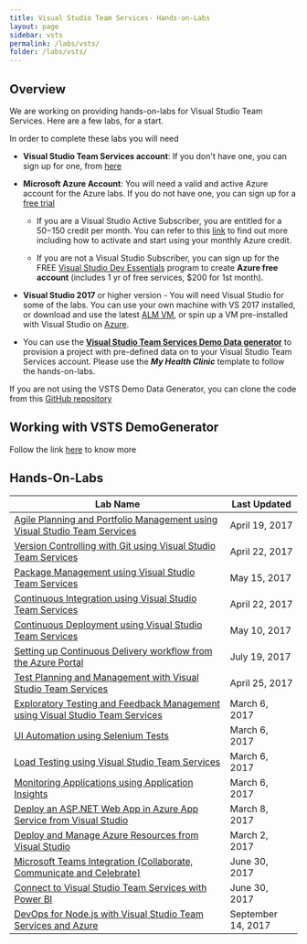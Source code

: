 ```yaml
---
title: Visual Studio Team Services- Hands-on-Labs 
layout: page
sidebar: vsts
permalink: /labs/vsts/
folder: /labs/vsts/
---
```


## Overview

We are working on providing hands-on-labs for Visual Studio Team Services. Here are a few labs, for a start. 

In order to complete these labs you will need 

- **Visual Studio Team Services account**: If you don't have one, you can sign up for one, from <a href="https://www.visualstudio.com/">here</a>

- **Microsoft Azure Account**: You will need a valid and active Azure account for the Azure labs. If you do not have one, you can sign up for a [free trial ](https://azure.microsoft.com/en-us/free/)

    - If you are a Visual Studio Active Subscriber, you are entitled for a $50-$150 credit per month. You can refer to this [link](https://azure.microsoft.com/en-us/pricing/member-offers/msdn-benefits-details/) to find out more including how to activate and start using your monthly Azure credit.

    - If you are not a Visual Studio Subscriber, you can sign up for the FREE [Visual Studio Dev Essentials](https://www.visualstudio.com/dev-essentials/) program to create **Azure free account** (includes 1 yr of free services, $200 for 1st month).

- **Visual Studio 2017** or higher version - You will need Visual Studio for some of the labs. You can use your own machine with VS 2017 installed, or download and use the latest [ALM VM](../tfs/),  or spin up a VM pre-installed with Visual Studio on [Azure](https://portal.azure.com). 

- You can use the **[Visual Studio Team Services Demo Data generator](https://vstsdemogenerator.azurewebsites.net)** to provision a project with pre-defined data on to your Visual Studio Team Services account. Please use the ***My Health Clinic*** template to follow the hands-on-labs.

If you are not using the VSTS Demo Data Generator, you can clone the code from this [GitHub repository](https://github.com/Microsoft/myhealthclinic2017)

## Working with VSTS DemoGenerator

Follow the link <a href="/labs/vsts/VSTSDemoGenerator">here</a> to know more

## Hands-On-Labs     

<table width="100%">
   <thead>
      <tr>
         <th width="75%"><b>Lab Name</b></th>
         <th><b>Last Updated</b></th>
      </tr>
   </thead>
   <tr>
      <td><a href="agile/">Agile Planning and Portfolio Management using Visual Studio Team Services</a></td>
      <td>April 19, 2017</td>
   </tr>
   <tr>
      <td><a href="git/">Version Controlling with Git using Visual Studio Team Services</a></td>
      <td>April 22, 2017</td>
   </tr>
   <tr>
      <td><a href="packagemanagement/">Package Management using Visual Studio Team Services</a></td>
      <td>May 15, 2017</td>
   </tr>
   <tr>
      <td><a href="continuousintegration/">Continuous Integration using Visual Studio Team Services</a></td>
      <td>April 22, 2017</td>
   </tr>
   <tr>
      <td><a href="continuousdeployment/">Continuous Deployment using Visual Studio Team Services</a></td>
      <td>May 10, 2017</td>
   </tr>
      <tr>
      <td><a href="azurecd/">Setting up Continuous Delivery workflow from the Azure Portal</a></td>
      <td>July 19, 2017</td>
   </tr>
   <tr>
      <td><a href="testmanagement/">Test Planning and Management with Visual Studio Team Services</a></td>
      <td>April 25, 2017</td>
   </tr>
   <tr>
      <td><a href="exploratorytesting/">Exploratory Testing and Feedback Management using Visual Studio Team Services</a></td>
      <td>March 6, 2017</td>
   </tr>
   <tr>
      <td><a href="selenium/">UI Automation using Selenium Tests</a></td>
      <td>March 6, 2017</td>
   </tr>
   <tr>
      <td><a href="load/">Load Testing using Visual Studio Team Services</a></td>
      <td>March 6, 2017</td>
   </tr>
   <tr>
      <td><a href="monitor/">Monitoring Applications using Application Insights</a></td>
      <td>March 6, 2017</td>
   </tr>
   <tr>
      <td><a href="appservice/">Deploy an ASP.NET Web App in Azure App Service from Visual Studio</a></td>
      <td>March 8, 2017</td>
   </tr>
   <tr>
      <td><a href="azureresource/">Deploy and Manage Azure Resources from Visual Studio</a></td>
      <td>March 2, 2017</td>
   </tr>
   <tr>
      <td><a href="teams/">Microsoft Teams Integration (Collaborate, Communicate and Celebrate)</a></td>
      <td>June 30, 2017</td>
   </tr>
   <tr>
      <td><a href="powerbi/">Connect to Visual Studio Team Services with Power BI</a></td>
      <td>June 30, 2017</td>
   </tr>
   <tr>
      <td><a href="nodejs/">DevOps for Node.js with Visual Studio Team Services and Azure</a></td>
      <td>September 14, 2017</td>
   </tr>
</table>

